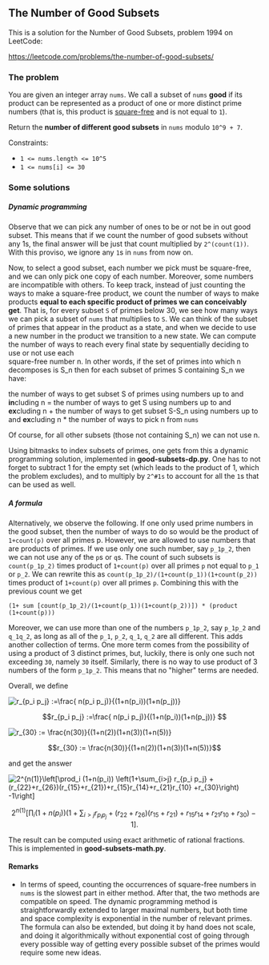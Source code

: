 ## The Number of Good Subsets

This is a solution for the Number of Good Subsets, problem 1994 on LeetCode:

https://leetcode.com/problems/the-number-of-good-subsets/

### The problem


You are given an integer array `nums`. We call a subset of `nums` **good** if
its product can be represented as a product of one or more distinct prime numbers
(that is, this product is 
[square-free](https://en.wikipedia.org/wiki/Square-free_integer) 
and is not equal to `1`). 

Return the **number of different good subsets** in `nums` modulo `10^9 + 7`.


Constraints:
* `1 <= nums.length <= 10^5` 
* `1 <= nums[i] <= 30`

### Some solutions

##### Dynamic programming

Observe that we can pick any number of ones to be or not be in out good subset.
This means that if we count the number of good subsets without any 1s, 
the final answer will be just that count multiplied by `2^(count(1))`.  
With this proviso, we ignore any `1`s in `nums` from now on.

Now, to select a good subset, each number we pick must be square-free, and we can 
only pick one copy of each number.  Moreover, some numbers are incompatible with others.
To keep track, instead of just counting the ways to make a square-free product, we 
count the number of ways to make products **equal to each specific product of 
primes we can conceivably get**.
That is, for every subset `S` of primes below 30, we see how many ways we can
pick a subset of `nums` that multiplies to `S`. We can think of the subset 
of primes that appear in the product as a state, and when we decide to use a new 
number in the product we transition to a new state. We can compute the number 
of ways to reach every final state by sequentially deciding  to use or not use each  
square-free number n. In other words, if the set of primes into which n decomposes is S_n then
for each subset of primes S containing S_n we have:

 the number of ways to get subset S of primes using numbers up to and **in**cluding n =
 the number of ways to get  S using numbers up to and **ex**cluding n +
 the number of ways to get subset S-S_n using numbers up to and **ex**cluding n * the number of ways to pick n from `nums`

Of course, for all other subsets (those not containing S_n) we can not use n.

Using bitmasks to index subsets of primes, one gets from this a dynamic programming solution,
implemented in **good-subsets-dp.py**. One has to not forget to subtract 1 for 
the empty set (which leads to the product of 1, which the problem excludes), and to multiply by `2^#1s`
to account for all the `1`s that can be used as well.

##### A formula

Alternatively, we observe the following. 
If one only used prime numbers in the good subset, then the number of ways to do so would be 
the product of  `1+count(p)` over all primes p. However, we are allowed to use numbers that are products of primes.
If we use only one such number, say `p_1p_2`, then we can not use any of the `p`s or `q`s.
The count of such subsets is `count(p_1p_2)` times product of  `1+count(p)` over all primes `p` not equal to `p_1` or `p_2`.
We can rewrite this as `count(p_1p_2)/(1+count(p_1))(1+count(p_2))` times product of  `1+count(p)` over all primes `p`.
Combining this with the previous count we get

`(1+ sum [count(p_1p_2)/(1+count(p_1))(1+count(p_2))]) * (product (1+count(p)))`

Moreover, we can use more than one of the numbers `p_1p_2`, say `p_1p_2` and `q_1q_2`, as long as all of the 
`p_1`, `p_2`, `q_1`, `q_2` are all different. This adds another collection of terms. One more term comes from the possibility of 
using a product of 3 distinct primes, but, luckily, there is only one such not exceeding `30`, namely `30` itself.
Similarly, there is no way to use product of 3 numbers of the form `p_1p_2`. This means that no "higher" terms are needed.

Overall, we define

<img src="https://latex.codecogs.com/gif.latex?r_{p_i&space;p_j}&space;:=\frac{&space;n(p_i&space;p_j)}{(1&plus;n(p_i))(1&plus;n(p_j))}" title="r_{p_i p_j} :=\frac{ n(p_i p_j)}{(1+n(p_i))(1+n(p_j))}" />

```math
r_{p_i p_j} :=\frac{ n(p_i p_j)}{(1+n(p_i))(1+n(p_j))} 
```

<img src="https://latex.codecogs.com/gif.latex?r_{30}&space;:=&space;\frac{n(30)}{(1&plus;n(2))(1&plus;n(3))(1&plus;n(5))}" title="r_{30} := \frac{n(30)}{(1+n(2))(1+n(3))(1+n(5))}" />

```math
r_{30} := \frac{n(30)}{(1+n(2))(1+n(3))(1+n(5))}
```

and get the answer

<img src="https://latex.codecogs.com/gif.latex?2^{n(1)}\left[\prod_i&space;(1&plus;n(p_i))&space;\left(1&plus;\sum_{i>j}&space;r_{p_i&space;p_j}&space;&plus;&space;(r_{22}&plus;r_{26})(r_{15}&plus;r_{21})&plus;r_{15}r_{14}&plus;r_{21}r_{10}&space;&plus;r_{30}\right)&space;-1\right]" title="2^{n(1)}\left[\prod_i (1+n(p_i)) \left(1+\sum_{i>j} r_{p_i p_j} + (r_{22}+r_{26})(r_{15}+r_{21})+r_{15}r_{14}+r_{21}r_{10} +r_{30}\right) -1\right]" />

```math
2^{n(1)}\left[\prod_i (1+n(p_i)) \left(1+\sum_{i>j} r_{p_i  p_j} + (r_{22}+r_{26})(r_{15}+r_{21})+r_{15}r_{14}+r_{21}r_{10} +r_{30}\right)   -1\right].
```
The result can be computed using exact arithmetic of rational fractions. This is implemented in **good-subsets-math.py**.

#### Remarks

* In terms of speed, counting the occurrences of square-free 
numbers in `nums` is the slowest part in either method. 
After that, the two methods are compatible on speed. 
The dynamic programming method is straightforwardly extended 
to larger maximal numbers, but both time and space complexity 
is exponential in the number of relevant primes. 
The formula can also be extended, 
but doing it by hand does not scale, and doing it algorithmically
without exponential cost of going through every possible 
way of getting every possible subset of the primes would require 
some new ideas.

